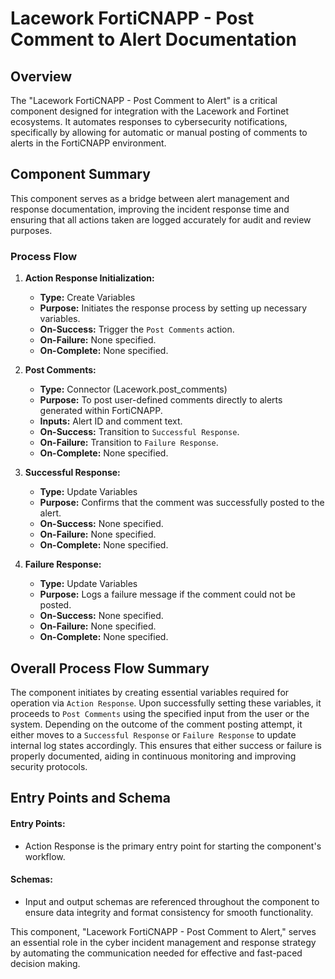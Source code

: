 # Lacework FortiCNAPP - Post Comment to Alert Documentation

## Overview
The "Lacework FortiCNAPP - Post Comment to Alert" is a critical component designed for integration with the Lacework and Fortinet ecosystems. It automates responses to cybersecurity notifications, specifically by allowing for automatic or manual posting of comments to alerts in the FortiCNAPP environment.

## Component Summary
This component serves as a bridge between alert management and response documentation, improving the incident response time and ensuring that all actions taken are logged accurately for audit and review purposes.

### Process Flow
1. **Action Response Initialization:**
   - **Type:** Create Variables
   - **Purpose:** Initiates the response process by setting up necessary variables.
   - **On-Success:** Trigger the `Post Comments` action.
   - **On-Failure:** None specified.
   - **On-Complete:** None specified.
   
2. **Post Comments:**
   - **Type:** Connector (Lacework.post_comments)
   - **Purpose:** To post user-defined comments directly to alerts generated within FortiCNAPP.
   - **Inputs:** Alert ID and comment text.
   - **On-Success:** Transition to `Successful Response`.
   - **On-Failure:** Transition to `Failure Response`.
   - **On-Complete:** None specified.

3. **Successful Response:**
   - **Type:** Update Variables
   - **Purpose:** Confirms that the comment was successfully posted to the alert.
   - **On-Success:** None specified.
   - **On-Failure:** None specified.
   - **On-Complete:** None specified.

4. **Failure Response:**
   - **Type:** Update Variables
   - **Purpose:** Logs a failure message if the comment could not be posted.
   - **On-Success:** None specified.
   - **On-Failure:** None specified.
   - **On-Complete:** None specified.

## Overall Process Flow Summary
The component initiates by creating essential variables required for operation via `Action Response`. Upon successfully setting these variables, it proceeds to `Post Comments` using the specified input from the user or the system. Depending on the outcome of the comment posting attempt, it either moves to a `Successful Response` or `Failure Response` to update internal log states accordingly. This ensures that either success or failure is properly documented, aiding in continuous monitoring and improving security protocols.

## Entry Points and Schema
#### Entry Points:
- Action Response is the primary entry point for starting the component's workflow.

#### Schemas:
- Input and output schemas are referenced throughout the component to ensure data integrity and format consistency for smooth functionality.

This component, "Lacework FortiCNAPP - Post Comment to Alert," serves an essential role in the cyber incident management and response strategy by automating the communication needed for effective and fast-paced decision making.
